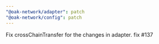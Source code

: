 ```yaml
---
"@oak-network/adapter": patch
"@oak-network/config": patch
---
```


Fix crossChainTransfer for the changes in adapter. fix #137
